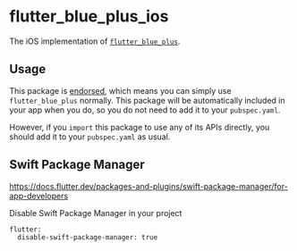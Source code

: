 # flutter_blue_plus_ios

The iOS implementation of [`flutter_blue_plus`][1].

## Usage

This package is [endorsed][2], which means you can simply use `flutter_blue_plus`
normally. This package will be automatically included in your app when you do,
so you do not need to add it to your `pubspec.yaml`.

However, if you `import` this package to use any of its APIs directly, you
should add it to your `pubspec.yaml` as usual.

## Swift Package Manager

https://docs.flutter.dev/packages-and-plugins/swift-package-manager/for-app-developers

Disable Swift Package Manager in your project

```
flutter:
  disable-swift-package-manager: true
```

[1]: https://pub.dev/packages/flutter_blue_plus
[2]: https://flutter.dev/to/endorsed-federated-plugin
